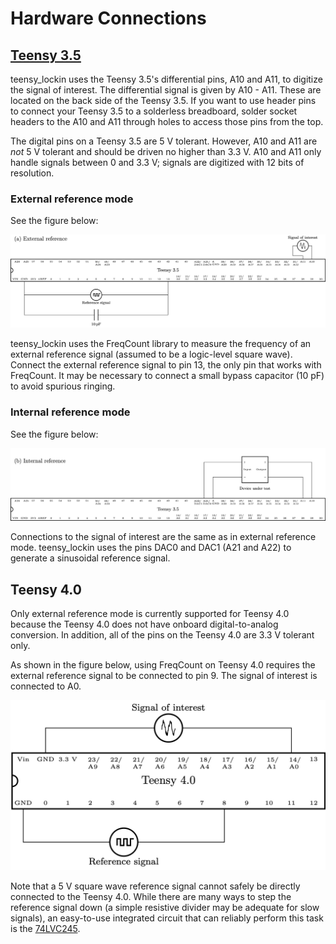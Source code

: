 # Hardware Connections

## [Teensy 3.5](https://www.pjrc.com/store/teensy35.html)

teensy_lockin uses the Teensy 3.5's differential pins, A10 and A11, to digitize the signal of interest. The differential signal is given by A10 - A11. These are located on the back side of the Teensy 3.5. If you want to use header pins to connect your Teensy 3.5 to a solderless breadboard, solder socket headers to the A10 and A11 through holes to access those pins from the top.

The digital pins on a Teensy 3.5 are 5 V tolerant. However, A10 and A11 are *not* 5 V tolerant and should be driven no higher than 3.3 V. A10 and A11 only handle signals between 0 and 3.3 V; signals are digitized with 12 bits of resolution.

###  External reference mode

See the figure below:

![Schematic showing connections to Teensy 3.5 in external reference mode](./img/teensy_35_external.jpg)

teensy_lockin uses the FreqCount library to measure the frequency of an external reference signal (assumed to be a logic-level square wave). Connect the external reference signal to pin 13, the only pin that works with FreqCount. It may be necessary to connect a small bypass capacitor (10 pF) to avoid spurious ringing.

### Internal reference mode

See the figure below:

![Schematic showing connections to Teensy 3.5 in internal reference mode](./img/teensy_35_internal.jpg)

Connections to the signal of interest are the same as in external reference mode. teensy_lockin uses the pins DAC0 and DAC1 (A21 and A22) to generate a sinusoidal reference signal.

## Teensy 4.0

Only external reference mode is currently supported for Teensy 4.0 because the Teensy 4.0 does not have onboard digital-to-analog conversion. In addition, all of the pins on the Teensy 4.0 are 3.3 V tolerant only.

As shown in the figure below, using FreqCount on Teensy 4.0 requires the external reference signal to be connected to pin 9. The signal of interest is connected to A0.

![Schematic showing connections to Teensy 4.0 in internal reference mode](./img/teensy_40_external.jpg)

Note that a 5 V square wave reference signal cannot safely be directly connected to the Teensy 4.0. While there are many ways to step the reference signal down (a simple resistive divider may be adequate for slow signals), an easy-to-use integrated circuit that can reliably perform this task is the [74LVC245](https://www.ti.com/lit/gpn/sn74lvc245a).
